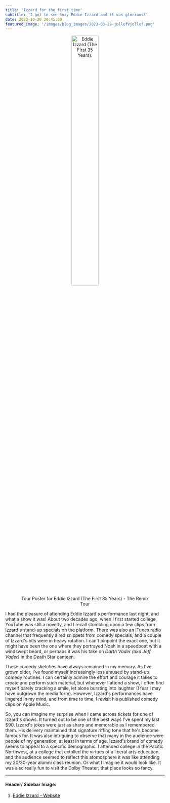 ```yaml
---
title: 'Izzard for the first time'
subtitle: 'I got to see Suzy Eddie Izzard and it was glorious!'
date: 2023-10-29 20:45:00
featured_image: '/images/blog_images/2023-03-29-jollofvjollof.png'
---
```


<figure>
  <p align="center">
    <img src="{{site.url}}/images/blog_images/2023-10-15-izzard.jpg" alt="Eddie Izzard (The First 35 Years)." width="45%"/>
  <figcaption align="center">Tour Poster for Eddie Izzard (The First 35 Years) - The Remix Tour</figcaption>
  </p>
</figure>

I had the pleasure of attending Eddie Izzard's performance last night, and what a show it was! About two decades ago, when I first started college, YouTube was still a novelty, and I recall stumbling upon a few clips from Izzard's stand-up specials on the platform. There was also an ITunes radio channel that frequently aired snippets from comedy specials, and a couple of Izzard's bits were in heavy rotation. I can't pinpoint the exact one, but it might have been the one where they portrayed Noah in a speedboat with a windswept beard, or perhaps it was his take on *Darth Vader (aka Jeff Vader)* in the Death Star canteen.

These comedy sketches have always remained in my memory. As I've grown older, I've found myself increasingly less amused by stand-up comedy routines. I can certainly admire the effort and courage it takes to create and perform such material, but whenever I attend a show, I often find myself barely cracking a smile, let alone bursting into laughter (I fear I may have outgrown the media form). However, Izzard's performances have lingered in my mind, and from time to time, I revisit his published comedy clips on Apple Music.

So, you can imagine my surprise when I came across tickets for one of Izzard's shows. It turned out to be one of the best ways I've spent my last $90. Izzard's jokes were just as sharp and memorable as I remembered them. His delivery maintained that signature riffing tone that he's become famous for. It was also intriguing to observe that many in the audience were people of my generation, at least in terms of age. Izzard's brand of comedy seems to appeal to a specific demographic. I attended college in the Pacific Northwest, at a college that extolled the virtues of a liberal arts education, and the audience seemed to reflect this atomosphere it was like attending my 20/30-year alumni class reunion. Or what I imagine it would look like. It was also really fun to visit the Dolby Theater; that place looks so fancy.

---
#### Header/ Sidebar Image:

<div id="footnotes">
  <ol>
    <li id="footnote-1">
		<a href="https://www.eddieizzard.com/en">Eddie Izzard - Website</a>
	</li>
  </ol>
</div> 

